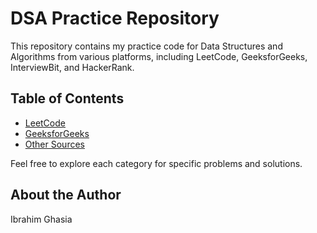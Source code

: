 # DSA Practice Repository

This repository contains my practice code for Data Structures and Algorithms from various platforms, including LeetCode, GeeksforGeeks, InterviewBit, and HackerRank.

## Table of Contents

-   [LeetCode](./LeetCode/README.md)
-   [GeeksforGeeks](./GeeksforGeeks/README.md)
-   [Other Sources](./OtherSources/README.md)

Feel free to explore each category for specific problems and solutions.

## About the Author

Ibrahim Ghasia
